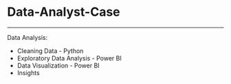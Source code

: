 # Data-Analyst-Case
---

Data Analysis:
- Cleaning Data - Python
- Exploratory Data Analysis - Power BI
- Data Visualization - Power BI
- Insights
  
